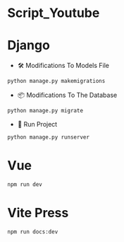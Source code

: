 # Script_Youtube

# Django

- 🛠️ Modifications To Models File

```cmd
python manage.py makemigrations
```

- 📦 Modifications To The Database

```cmd
python manage.py migrate
```

- 📍 Run Project

```cmd
python manage.py runserver
```

# Vue

```cmd
npm run dev
```

# Vite Press

```cmd
npm run docs:dev
```
